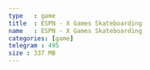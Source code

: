 ```yaml
---
type   : game
title  : ESPN - X Games Skateboarding
name   : ESPN - X Games Skateboarding
categories: [game]
telegram : 495
size : 337 MB
---
```



